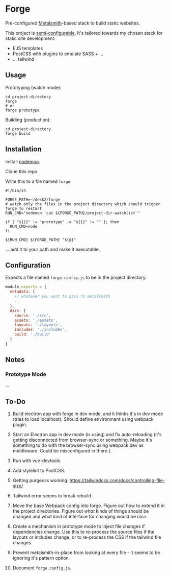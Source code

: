# Forge

Pre-configured [Metalsmith](http://metalsmith.io)-based stack to build static websites.

This project is [semi-configurable](#configuration). It's tailored towards my chosen stack for static site development:

  - EJS templates
  - PostCSS with plugins to emulate SASS + ...
  - ... tailwind

## Usage

Prototyping (watch mode):

```shell
cd project-directory
forge
# or
forge prototype
```

Building (production):

```shell
cd project-directory
forge build
```

## Installation

Install [nodemon](https://www.npmjs.com/package/nodemon).

Clone this repo.

Write this to a file named `forge`:

```shell
#!/bin/sh

FORGE_PATH=~/desk2/forge
# watch only the files in the project directory which should trigger forge to restart
RUN_CMD="nodemon `cat ${FORGE_PATH}/project-dir-watchlist`"

if [ "${1}" != "prototype" -a "${1}" != "" ]; then
  RUN_CMD=node
fi

${RUN_CMD} ${FORGE_PATH} "${@}"
```

... add it to your path and make it executable.

## Configuration

Expects a file named `forge.config.js` to be in the project directory:

```javascript
module.exports = {
  metadata: {
    // whatever you want to pass to metalsmith
    ...
  },
  dirs: {
    source: './src',
    assets: './assets',
    layouts: './layouts',
    includes: './includes',
    build: './build'
  }
}
```

## Notes

### Prototype Mode

...

## To-Do

  1. Build electron app with forge in dev mode, and it thinks it's in dev mode (tries to load localhost). Should define environment using webpack plugin.

  1. Start an Electron app in dev mode (is using) and fix auto-reloading (it's getting disconnected from browser-sync or something. Maybe it's something to do with the browser-sync using webpack dev as middleware. Could be misconfigured in there.).

  1. Run with vue-devtools.

  1. Add stylelint to PostCSS.

  1. Getting purgecss working: https://tailwindcss.com/docs/controlling-file-size/

  1. Tailwind error seems to break rebuild.

  1. Move the base Webpack config into forge. Figure out how to extend it in the project directories. Figure out *what* kinds of things should be changed and what kind of interface for changing would be *nice*.

  1. Create a mechanism in prototype mode to inject file changes if dependencies change. Use this to re-process the source files if the layouts or includes change, or to re-process the CSS if the tailwind file changes.

  1. Prevent metalsmith-in-place from looking at every file - it seems to be ignoring it's pattern option.

  1. Document `forge.config.js`.
